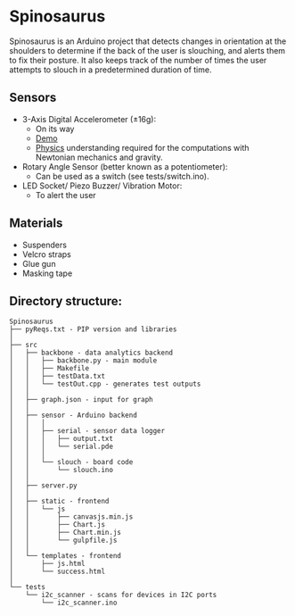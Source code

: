 # Spinosaurus
Spinosaurus is an Arduino project that detects changes in orientation at the shoulders to determine if the back of the user is slouching, and alerts them to fix their posture. It also keeps track of the number of times the user attempts to slouch in a predetermined duration of time.

## Sensors
* 3-Axis Digital Accelerometer (±16g):  
  * On its way
  * [Demo](https://github.com/Seeed-Studio/Accelerometer_ADXL345)
  * [Physics](http://www.seeedstudio.com/wiki/Grove_-_3-Axis_Digital_Accelerometer(%C2%B11.5g)#Reference) understanding required for the computations with Newtonian mechanics and gravity.
* Rotary Angle Sensor (better known as a potentiometer):
  * Can be used as a switch (see tests/switch.ino).
* LED Socket/ Piezo Buzzer/ Vibration Motor:
  * To alert the user

## Materials
- Suspenders
- Velcro straps
- Glue gun
- Masking tape

## Directory structure:

```
Spinosaurus
├── pyReqs.txt - PIP version and libraries
│
├── src
│   ├── backbone - data analytics backend
│   │   ├── backbone.py - main module
│   │   ├── Makefile
│   │   ├── testData.txt
│   │   └── testOut.cpp - generates test outputs
│   │
│   ├── graph.json - input for graph
│   │
│   ├── sensor - Arduino backend
│   │   │
│   │   ├── serial - sensor data logger
│   │   │   ├── output.txt
│   │   │   └── serial.pde
│   │   │
│   │   └── slouch - board code
│   │       └── slouch.ino
│   │
│   ├── server.py
│   │
│   ├── static - frontend
│   │   └── js
│   │       ├── canvasjs.min.js
│   │       ├── Chart.js
│   │       ├── Chart.min.js
│   │       └── gulpfile.js
│   │
│   └── templates - frontend
│       ├── js.html
│       └── success.html
│
└── tests
    └── i2c_scanner - scans for devices in I2C ports
        └── i2c_scanner.ino
```